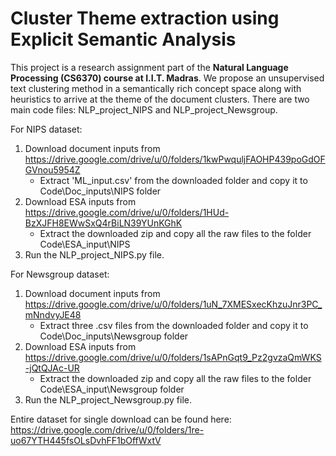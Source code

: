 # Cluster Theme extraction using Explicit Semantic Analysis
This project is a research assignment part of the **Natural Language Processing (CS6370) course at I.I.T. Madras**. We propose an unsupervised text clustering method in a semantically rich concept space along with heuristics to arrive at the theme of the document clusters.
There are two main code files: NLP_project_NIPS and NLP_project_Newsgroup. 

For NIPS dataset:
1. Download document inputs from https://drive.google.com/drive/u/0/folders/1kwPwquljFAOHP439poGdOFGVnou5954Z
	* Extract 'ML_input.csv' from the downloaded folder and copy it to Code\Doc_inputs\NIPS folder
2. Download ESA inputs from https://drive.google.com/drive/u/0/folders/1HUd-BzXJFH8EWwSxQ4rBiLN39YUnKGhK
	* Extract the downloaded zip and copy all the raw files to the folder Code\ESA_input\NIPS
3. Run the NLP_project_NIPS.py file.
	
For Newsgroup dataset:
1. Download document inputs from https://drive.google.com/drive/u/0/folders/1uN_7XMESxecKhzuJnr3PC_mNndvyJE48
	* Extract three .csv files from the downloaded folder and copy it to Code\Doc_inputs\Newsgroup folder
2. Download ESA inputs from https://drive.google.com/drive/u/0/folders/1sAPnGqt9_Pz2gvzaQmWKS-jQtQJAc-UR
	* Extract the downloaded zip and copy all the raw files to the folder Code\ESA_input\Newsgroup folder
3. Run the NLP_project_Newsgroup.py file.	

Entire dataset for single download can be found here: https://drive.google.com/drive/u/0/folders/1re-uo67YTH445fsOLsDvhFF1bOffWxtV	
		
 
